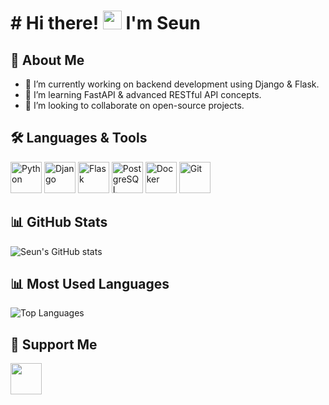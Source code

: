 # # Hi there! <img src="https://media.giphy.com/media/hvRJCLFzcasrR4ia7z/giphy.gif" width="30px"> I'm Seun

## 🚀 About Me
- 🔭 I’m currently working on backend development using Django & Flask.
- 🌱 I’m learning FastAPI & advanced RESTful API concepts.
- 👯 I’m looking to collaborate on open-source projects.

## 🛠 Languages & Tools  

<p align="left">
  <img src="https://cdn.jsdelivr.net/gh/devicons/devicon/icons/python/python-original.svg" alt="Python" width="50"/>
  <img src="https://cdn.jsdelivr.net/gh/devicons/devicon/icons/django/django-plain.svg" alt="Django" width="50"/>
  <img src="https://cdn.jsdelivr.net/gh/devicons/devicon/icons/flask/flask-original.svg" alt="Flask" width="50"/>
  <img src="https://cdn.jsdelivr.net/gh/devicons/devicon/icons/postgresql/postgresql-original.svg" alt="PostgreSQL" width="50"/>
  <img src="https://cdn.jsdelivr.net/gh/devicons/devicon/icons/docker/docker-original.svg" alt="Docker" width="50"/>
  <img src="https://cdn.jsdelivr.net/gh/devicons/devicon/icons/git/git-original.svg" alt="Git" width="50"/>
</p>

## 📊 GitHub Stats  
![Seun's GitHub stats](https://github-readme-stats.vercel.app/api?username=Imperialemmy&show_icons=true&theme=dark)  

## 📊 Most Used Languages  
![Top Languages](https://github-readme-stats.vercel.app/api/top-langs/?username=Imperialemmy&layout=compact&theme=dark)

## 🎯 Support Me  
[<img src="https://cdn.buymeacoffee.com/buttons/v2/default-yellow.png" height="50" />](https://www.buymeacoffee.com/Imperialemmy)



